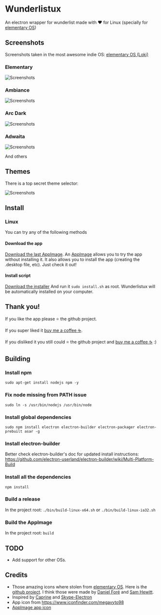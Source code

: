 # Wunderlistux
An electron wrapper for wunderlist made with :heart: for Linux (specially for [elementary OS](http://elementary.io))

## Screenshots
Screenshots taken in the most awesome indie OS: [elementary OS (Loki)](http://elementary.io)

### Elementary
![Screenshots](/images/wunderlistux.png)

### Ambiance
![Screenshots](/images/wunderlistux-ambiance.png)

### Arc Dark
![Screenshots](/images/wunderlistux-arc-dark.png)

### Adwaita
![Screenshots](/images/wunderlistux-adwaita.png)

And others

## Themes
There is a top secret theme selector:

![Screenshots](/images/theme-selector.png)


## Install
### Linux
You can try any of the following methods
#### Download the app
[Download the last AppImage](https://github.com/edipox/wunderlistux/releases/download/0.0.6-AppImage/Wunderlistux-0.0.6-x86_64.AppImage). An [AppImage](http://appimage.org/) allows you to try the app without installing it. It also allows you to install the app (creating the .desktop file, etc). Just check it out!

#### Install script
[Download the installer](https://github.com/edipox/wunderlistux/releases/download/0.0.6-linux-x64/install.sh)
And run it ```sudo install.sh``` as root. Wunderlistux will be automatically installed on your computer.

## Thank you!
If you like the app please :star: the github project.

If you super liked it  [buy me a coffee :coffee:](http://ko-fi.com/A553N9).

If you disliked it you still could :star: the github project and [buy me a coffee :coffee:](http://ko-fi.com/A553N9) :)


## Building

### Install npm
```
sudo apt-get install nodejs npm -y
```

### Fix node missing from PATH issue
```
sudo ln -s /usr/bin/nodejs /usr/bin/node
```

### Install global dependencies
```
sudo npm install electron electron-builder electron-packager electron-prebuilt asar -g
```

### Install electron-builder
Better check electron-builder's doc for updated install instructions: https://github.com/electron-userland/electron-builder/wiki/Multi-Platform-Build

### Install all the dependencies
```
npm install
```

### Build a release
In the project root: ```./bin/build-linux-x64.sh``` or ```./bin/build-linux-ia32.sh```

### Build the AppImage
In the project root: ```build```

## TODO
* Add support for other OSs.

## Credits
* Those amazing icons where stolen from [elementary OS](http://elementary.io). Here is the [github project](https://github.com/elementary/icons). I think those were made by [Daniel Foré](https://github.com/danrabbit) and [Sam Hewitt](https://github.com/snwh).
* Inspired by [Caprine](https://github.com/sindresorhus/caprine) and [Skype-Electron](https://github.com/GyozaGuy/Skype-Electron)
* App icon from https://www.iconfinder.com/megavyto98
* [AppImage app icon](https://commons.wikimedia.org/wiki/File:Wunderlist.png)
